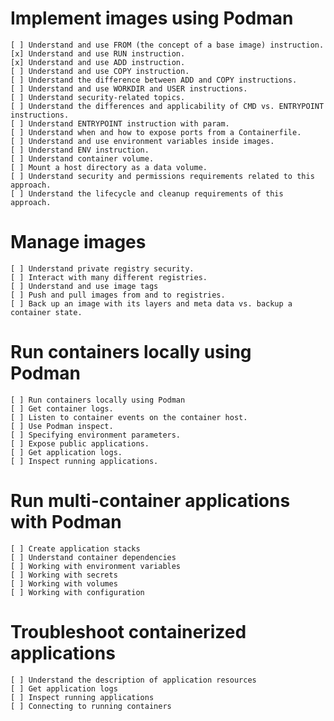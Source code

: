 # Implement images using Podman
    [ ] Understand and use FROM (the concept of a base image) instruction.
    [x] Understand and use RUN instruction.
    [x] Understand and use ADD instruction.
    [ ] Understand and use COPY instruction.
    [ ] Understand the difference between ADD and COPY instructions.
    [ ] Understand and use WORKDIR and USER instructions.
    [ ] Understand security-related topics.
    [ ] Understand the differences and applicability of CMD vs. ENTRYPOINT instructions.
    [ ] Understand ENTRYPOINT instruction with param.
    [ ] Understand when and how to expose ports from a Containerfile.
    [ ] Understand and use environment variables inside images.
    [ ] Understand ENV instruction.
    [ ] Understand container volume.
    [ ] Mount a host directory as a data volume.
    [ ] Understand security and permissions requirements related to this approach.
    [ ] Understand the lifecycle and cleanup requirements of this approach.
# Manage images
    [ ] Understand private registry security.
    [ ] Interact with many different registries.
    [ ] Understand and use image tags
    [ ] Push and pull images from and to registries.
    [ ] Back up an image with its layers and meta data vs. backup a container state.
# Run containers locally using Podman
    [ ] Run containers locally using Podman
    [ ] Get container logs.
    [ ] Listen to container events on the container host.
    [ ] Use Podman inspect.
    [ ] Specifying environment parameters.
    [ ] Expose public applications.
    [ ] Get application logs.
    [ ] Inspect running applications.
# Run multi-container applications with Podman
    [ ] Create application stacks
    [ ] Understand container dependencies
    [ ] Working with environment variables
    [ ] Working with secrets
    [ ] Working with volumes
    [ ] Working with configuration
# Troubleshoot containerized applications
    [ ] Understand the description of application resources
    [ ] Get application logs
    [ ] Inspect running applications
    [ ] Connecting to running containers